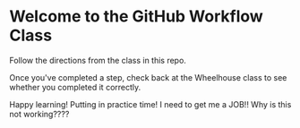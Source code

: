 # Welcome to the GitHub Workflow Class

Follow the directions from the class in this repo.

Once you've completed a step, check back at the Wheelhouse class to see whether you completed it correctly.

Happy learning!
Putting in practice time! I need to get me a JOB!!
Why is this not working????